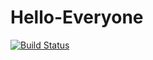 # Hello-Everyone
[![Build Status](https://travis-ci.org/Nikhilk4/Hello-Everyone.svg?branch=master)](https://travis-ci.org/Nikhilk4/Hello-Everyone)
